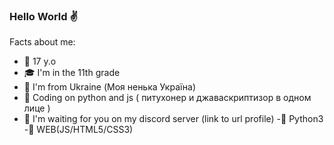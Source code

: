 ### Hello World ✌


Facts about me:

- 👴 17 y.o 
- 🎓 I'm in the 11th grade
- 🥟 I'm from Ukraine (Моя ненька Україна)
- 🐍 Сoding on python and js ( питухонер и джаваскриптизор в одном лице )
- 💖 I'm waiting for you on my discord server (link to url profile)
-🐍 Python3
-🌌 WEB(JS/HTML5/CSS3)
  
  
  
